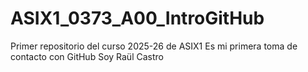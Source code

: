 # ASIX1_0373_A00_IntroGitHub
Primer repositorio del curso 2025-26 de ASIX1
Es mi primera toma de contacto con GitHub
Soy Raül Castro